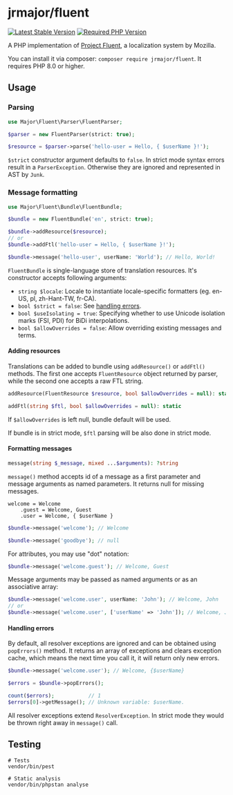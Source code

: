 # jrmajor/fluent

<a href="https://packagist.org/packages/jrmajor/fluent"><img src="https://img.shields.io/packagist/v/jrmajor/fluent.svg" alt="Latest Stable Version"></a>
<a href="https://packagist.org/packages/jrmajor/fluent"><img src="https://img.shields.io/packagist/php-v/jrmajor/fluent.svg" alt="Required PHP Version"></a>

A PHP implementation of [Project Fluent](https://projectfluent.org), a localization system by Mozilla.

You can install it via composer: `composer require jrmajor/fluent`. It requires PHP 8.0 or higher.

## Usage

### Parsing

```php
use Major\Fluent\Parser\FluentParser;

$parser = new FluentParser(strict: true);

$resource = $parser->parse('hello-user = Hello, { $userName }!');
```

`$strict` constructor argument defaults to `false`. In strict mode syntax errors result in a `ParserException`. Otherwise they are ignored and represented in AST by `Junk`.

### Message formatting

```php
use Major\Fluent\Bundle\FluentBundle;

$bundle = new FluentBundle('en', strict: true);

$bundle->addResource($resource);
// or
$bundle->addFtl('hello-user = Hello, { $userName }!');

$bundle->message('hello-user', userName: 'World'); // Hello, World!
```

`FluentBundle` is single-language store of translation resources. It's constructor accepts following arguments:

- `string $locale`: Locale to instantiate locale-specific formatters (eg. en-US, pl, zh-Hant-TW, fr-CA).
- `bool $strict = false`: See [handling errors](#handling-errors).
- `bool $useIsolating = true`:  Specifying whether to use Unicode isolation marks (FSI, PDI) for BiDi interpolations.
- `bool $allowOverrides = false`: Allow overriding existing messages and terms.

#### Adding resources

Translations can be added to bundle using `addResource()` or `addFtl()` methods. The first one accepts `FluentResource` object returned by parser, while the second one accepts a raw FTL string.

```php
addResource(FluentResource $resource, bool $allowOverrides = null): static

addFtl(string $ftl, bool $allowOverrides = null): static
````

If `$allowOverrides` is left null, bundle default will be used.

If bundle is in strict mode, `$ftl` parsing will be also done in strict mode.

#### Formatting messages

```php
message(string $_message, mixed ...$arguments): ?string
```

`message()` method accepts id of a message as a first parameter and message arguments as named parameters. It returns null for missing messages.

```ftl
welcome = Welcome
    .guest = Welcome, Guest
    .user = Welcome, { $userName }
```
```php
$bundle->message('welcome'); // Welcome

$bundle->message('goodbye'); // null
```

For attributes, you may use "dot" notation:

```php
$bundle->message('welcome.guest'); // Welcome, Guest
```

Message arguments may be passed as named arguments or as an associative array:

```php
$bundle->message('welcome.user', userName: 'John'); // Welcome, John
// or
$bundle->message('welcome.user', ['userName' => 'John']); // Welcome, John
```

#### Handling errors

By default, all resolver exceptions are ignored and can be obtained using `popErrors()` method. It returns an array of exceptions and clears exception cache, which means the next time you call it, it will return only new errors.

```php
$bundle->message('welcome.user'); // Welcome, {$userName}

$errors = $bundle->popErrors();

count($errors);           // 1
$errors[0]->getMessage(); // Unknown variable: $userName.
```

All resolver exceptions extend `ResolverException`. In strict mode they would be thrown right away in `message()` call.

## Testing

```shell
# Tests
vendor/bin/pest

# Static analysis
vendor/bin/phpstan analyse
```

